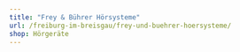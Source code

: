 ```yaml
---
title: "Frey & Bührer Hörsysteme"
url: /freiburg-im-breisgau/frey-und-buehrer-hoersysteme/
shop: Hörgeräte
---
```

